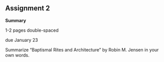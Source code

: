 ## Assignment 2
**Summary**

1-2 pages double-spaced

due January 23

Summarize “Baptismal Rites and Architecture” by Robin M. Jensen in your own words.
